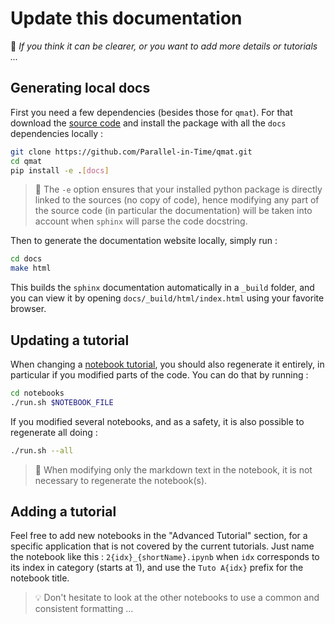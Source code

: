 # Update this documentation

📜 _If you think it can be clearer, or you want to add more details or tutorials ..._

## Generating local docs

First you need a few dependencies (besides those for `qmat`). For that download
the [source code](https://github.com/Parallel-in-Time/qmat) and install the package with all the 
`docs` dependencies locally :

```bash
git clone https://github.com/Parallel-in-Time/qmat.git
cd qmat
pip install -e .[docs]
```

> 📜 The `-e` option ensures that your installed python package is directly linked to the sources (no copy of code),
> hence modifying any part of the source code (in particular the documentation) 
> will be taken into account when `sphinx` will parse the code docstring.

Then to generate the documentation website locally, simply run :

```bash
cd docs
make html
```

This builds the `sphinx` documentation automatically in a `_build` folder, 
and you can view it by opening `docs/_build/html/index.html` using your favorite browser.

## Updating a tutorial

When changing a [notebook tutorial](../notebooks), you should also regenerate it entirely, in particular if you modified parts of the code.
You can do that by running :

```bash
cd notebooks
./run.sh $NOTEBOOK_FILE
```

If you modified several notebooks, and as a safety, it is also possible to regenerate all doing :

```bash
./run.sh --all
```

> 📣 When modifying only the markdown text in the notebook, it is not necessary to regenerate the notebook(s).

## Adding a tutorial

Feel free to add new notebooks in the "Advanced Tutorial" section, for a specific application that is not covered by the current tutorials.
Just name the notebook like this : `2{idx}_{shortName}.ipynb` when `idx` corresponds to its index in category (starts at 1),
and use the `Tuto A{idx}` prefix for the notebook title. 

> 💡 Don't hesitate to look at the other notebooks to use a common and consistent formatting ...